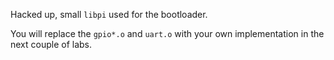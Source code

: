 Hacked up, small `libpi` used for the bootloader.

You will replace the `gpio*.o` and `uart.o` with your own implementation in the next
couple of labs.
